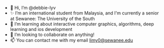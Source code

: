 - 👋 Hi, I’m @debbie-lyv
- ✨ I’m an international student from Malaysia, and I'm currently a senior at Sewanee: The University of the South
- 🌱 I’m learning about interactive computer graphics, algorithms, deep learning and ios development 
- 💞️ I’m looking to collaborate on anything!
- 📫 You can contact me with my email limy0@sewanee.edu

<!---
debbie-lyv/debbie-lyv is a ✨ special ✨ repository because its `README.md` (this file) appears on your GitHub profile.
You can click the Preview link to take a look at your changes.
--->
